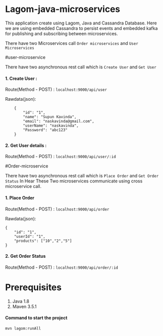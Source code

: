 # Lagom-java-microservices
This application create using Lagom, Java and Cassandra Database. Here we are using embedded Cassandra to persist events and embedded kafka for publishing and subscribing between microservices.

There have two Microservices call  `Order microservices`  and `User Microservices` 

#user-microservice

There have two asynchronous rest call which is `Create User`  and  `Get User` 

#### 1. Create User : 
Route(Method - POST) : `localhost:9000/api/user`

Rawdata(json): 
````
    {
        "id": "1",
        "name": "Supun Kavinda",
        "email": "naskavinda@gmail.com",
        "userName": "naskavinda",
        "Password": "abc123"
    }
````

#### 2. Get User details :

Route(Method - POST) : `localhost:9000/api/user/:id`


#Order-microservice

There have two asynchronous rest call which is `Place Order`  and  `Get Order Status` 
In Hear These Two microservices communicate using cross microservice call.

#### 1. Place Order 

Route(Method - POST) : `localhost:9000/api/order`

Rawdata(json):
````$xslt
{
    "id": "1",
    "userId": "1",
    "products": ["10","2","5"]
}
````

#### 2. Get Order Status

Route(Method - POST) : `localhost:9000/api/order/:id`

# Prerequisites
1. Java 1.8
2. Maven 3.5.1

#### Command to start the project

`mvn lagom:runAll`
